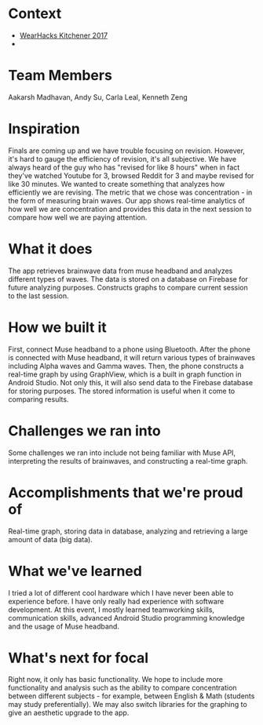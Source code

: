 # Context
* [WearHacks Kitchener 2017][1]
* 

# Team Members
Aakarsh Madhavan, Andy Su, Carla Leal, Kenneth Zeng

# Inspiration
Finals are coming up and we have trouble focusing on revision. However, it's hard to gauge the efficiency of revision, it's all subjective. We have always heard of the guy who has "revised for like 8 hours" when in fact they've watched Youtube for 3, browsed Reddit for 3 and maybe revised for like 30 minutes. We wanted to create something that analyzes how efficiently we are revising. The metric that we chose was concentration - in the form of measuring brain waves. Our app shows real-time analytics of how well we are concentration and provides this data in the next session to compare how well we are paying attention.

# What it does
The app retrieves brainwave data from muse headband and analyzes different types of waves. The data is stored on a database on Firebase for future analyzing purposes. Constructs graphs to compare current session to the last session.

# How we built it
First, connect Muse headband to a phone using Bluetooth. After the phone is connected with Muse headband, it will return various types of brainwaves including Alpha waves and Gamma waves. Then, the phone constructs a real-time graph by using GraphView, which is a built in graph function in Android Studio. Not only this, it will also send data to the Firebase database for storing purposes. The stored information is useful when it come to comparing results.

# Challenges we ran into
Some challenges we ran into include not being familiar with Muse API, interpreting the results of brainwaves, and constructing a real-time graph.

# Accomplishments that we're proud of
Real-time graph, storing data in database, analyzing and retrieving a large amount of data (big data).

# What we've learned
I tried a lot of different cool hardware which I have never been able to experience before. I have only really had experience with software development. At this event, I mostly learned teamworking skills, communication skills, advanced Android Studio programming knowledge and the usage of Muse headband.

# What's next for focal
Right now, it only has basic functionality. We hope to include more functionality and analysis such as the ability to compare concentration between different subjects - for example, between English & Math (students may study preferentially). We may also switch libraries for the graphing to give an aesthetic upgrade to the app.


[1]: https://devpost.com/software/focal-ziyk7x "Focal @ Wearhacks"
